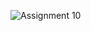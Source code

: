 ![Assignment 10](https://user-images.githubusercontent.com/76610555/143953647-07be6fb4-d34d-4e73-9a69-4786433c312f.PNG)
